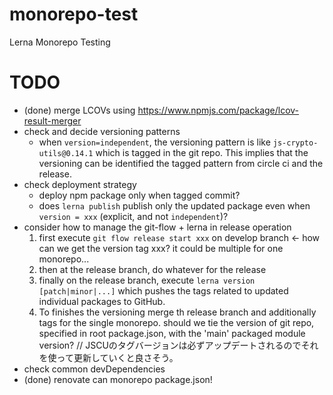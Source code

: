 # monorepo-test
Lerna Monorepo Testing

# TODO

- (done) merge LCOVs using https://www.npmjs.com/package/lcov-result-merger
- check and decide versioning patterns
  - when `version=independent`, the versioning pattern is like `js-crypto-utils@0.14.1` which is tagged in the git repo. This implies that the versioning can be identified the tagged pattern from circle ci and the release.
- check deployment strategy
  - deploy npm package only when tagged commit?
  - does `lerna publish` publish only the updated package even when `version = xxx` (explicit, and not `independent`)?
- consider how to manage the git-flow + lerna in release operation
  1. first execute `git flow release start xxx` on develop branch <- how can we get the version tag xxx? it could be multiple for one monorepo...
  2. then at the release branch, do whatever for the release
  3. finally on the release branch, execute `lerna version [patch|minor|...]` which pushes the tags related to updated individual packages to GitHub.
  4. To finishes the versioning merge th release branch and additionally tags for the single monorepo.
  should we tie the version of git repo, specified in root package.json, with the 'main' packaged module version? // JSCUのタグバージョンは必ずアップデートされるのでそれを使って更新していくと良さそう。
- check common devDependencies
- (done) renovate can monorepo package.json!